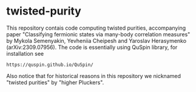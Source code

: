 # twisted-purity

This repository contais code computing twisted purities, accompanying paper "Classifying fermionic states via many-body correlation measures" by Mykola Semenyakin, Yevheniia Cheipesh and Yaroslav Herasymenko (arXiv:2309.07956). The code is essentially using QuSpin library, for installation see
```
https://quspin.github.io/QuSpin/
```

Also notice that for historical reasons in this repository we nicknamed "twisted purities" by "higher Pluckers".
